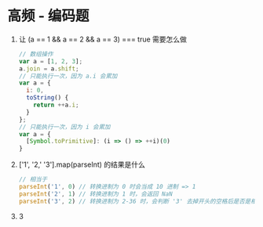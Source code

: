 # 高频 - 编码题

1. 让 (a == 1 && a == 2 && a == 3) === true 需要怎么做

   ```javascript
   // 数组操作
   var a = [1, 2, 3];
   a.join = a.shift;
   // 只能执行一次，因为 a.i 会累加
   var a = {
     i: 0,
     toString() {
       return ++a.i;
     }
   };
   // 只能执行一次，因为 i 会累加 
   var a = {
     [Symbol.toPrimitive]: (i => () => ++i)(0)
   }
   ```

   

2. ['1', '2,' '3'].map(parseInt) 的结果是什么

   ```javascript
   // 相当于
   parseInt('1', 0) // 转换进制为 0 时会当成 10 进制 => 1
   parseInt('2', 1) // 转换进制为 1 时，会返回 NaN
   parseInt('3', 2) // 转换进制为 2-36 时，会判断 '3' 去掉开头的空格后是否是相应的进制编码，'3' 不属于 2 进制
   ```

   

3. 3